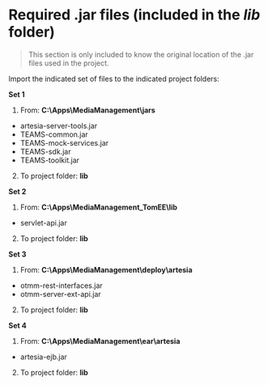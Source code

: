 # Required .jar files (included in the *lib* folder)

> This section is only included to know the original location of the .jar files used in the project.

Import the indicated set of files to the indicated project folders:

**Set 1**
1. From: **C:\Apps\MediaManagement\jars**
 - artesia-server-tools.jar 
 - TEAMS-common.jar
 - TEAMS-mock-services.jar
 - TEAMS-sdk.jar
 - TEAMS-toolkit.jar
 
2. To project folder: **lib**

**Set 2**
1. From: **C:\Apps\MediaManagement_TomEE\lib**
 - servlet-api.jar
 
 2. To project folder: **lib**

**Set 3**
1. From: **C:\Apps\MediaManagement\deploy\artesia**
 - otmm-rest-interfaces.jar
 - otmm-server-ext-api.jar
2. To project folder: **lib**


**Set 4**
1. From: **C:\Apps\MediaManagement\ear\artesia**
 - artesia-ejb.jar
2. To project folder: **lib**
 
  